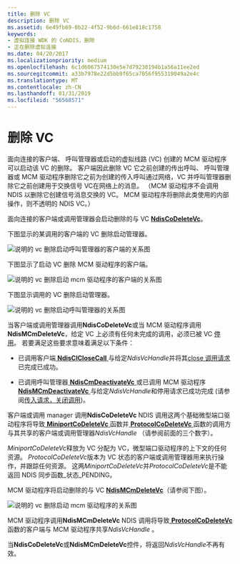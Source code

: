 ```yaml
---
title: 删除 VC
description: 删除 VC
ms.assetid: 6e49fb69-0b22-4f52-9b6d-661e818c1758
keywords:
- 虚拟连接 WDK 的 CoNDIS，删除
- 正在删除虚拟连接
ms.date: 04/20/2017
ms.localizationpriority: medium
ms.openlocfilehash: 6c1d6067574130e5e7d79230194b1a56a11ee2ed
ms.sourcegitcommit: a33b7978e22d5bb9f65ca7056f955319049a2e4c
ms.translationtype: MT
ms.contentlocale: zh-CN
ms.lasthandoff: 01/31/2019
ms.locfileid: "56568571"
---
```

# <a name="deleting-a-vc"></a>删除 VC





面向连接的客户端、 呼叫管理器或启动的虚拟线路 (VC) 创建的 MCM 驱动程序可以启动该 VC 的删除。 客户端因此删除 VC 它之前创建的传出呼叫、 呼叫管理器或 MCM 驱动程序删除它之前为创建的传入呼叫通过网络，VC 并呼叫管理器删除它之前创建用于交换信号 VC在网络上的消息。 （MCM 驱动程序不会调用 NDIS 以删除它创建信号消息交换的 VC。 MCM 驱动程序将删除此类使用的内部操作，则不透明的 NDIS VC。）

面向连接的客户端或调用管理器会启动删除的与 VC [ **NdisCoDeleteVc**](https://msdn.microsoft.com/library/windows/hardware/ff561698)。

下图显示的某调用的客户端的 VC 删除启动管理器。

![说明的 vc 删除启动呼叫管理器的客户端的关系图](images/cm-09.png)

下图显示了启动 VC 删除 MCM 驱动程序的客户端。

![说明的 vc 删除启动 mcm 驱动程序的客户端的关系图](images/fig1-09.png)

下图显示调用的 VC 删除启动管理器。

![说明的 vc 删除启动呼叫管理器的关系图](images/cm-10.png)

当客户端或调用管理器调用**NdisCoDeleteVc**或当 MCM 驱动程序调用**NdisMCmDeleteVc**，给定 VC 上必须有任何未完成的调用，必须已被 VC [停用](deactivating-a-vc.md)。 若要满足这些要求意味着满足以下条件：

-   已调用客户端[ **NdisClCloseCall** ](https://msdn.microsoft.com/library/windows/hardware/ff561627)与给定*NdisVcHandle*并将其[close 调用请求](client-initiated-request-to-close-a-call.md)已完成已成功。

-   已调用呼叫管理器[ **NdisCmDeactivateVc** ](https://msdn.microsoft.com/library/windows/hardware/ff561657)或已调用 MCM 驱动程序[ **NdisMCmDeactivateVc** ](https://msdn.microsoft.com/library/windows/hardware/ff562818)与给定*NdisVcHandle*和停用请求已成功完成 (请参阅[传入请求，关闭调用](incoming-request-to-close-a-call.md))。

客户端或调用 manager 调用**NdisCoDeleteVc** NDIS 调用这两个基础微型端口驱动程序将导致[ **MiniportCoDeleteVc** ](https://msdn.microsoft.com/library/windows/hardware/ff559358)函数并[ **ProtocolCoDeleteVc** ](https://msdn.microsoft.com/library/windows/hardware/ff570253)函数的调用方与其共享的客户端或调用管理器*NdisVcHandle* （请参阅前面的三个数字）。

*MiniportCoDeleteVc*释放为 VC 分配为 VC，微型端口驱动程序的上下文的任何资源。 *ProtocolCoDeleteVc*版本为 VC 状态的客户端或调用管理器用来执行操作，并跟踪任何资源。 这两*MiniportCoDeleteVc*并*ProtocolCoDeleteVc*是不能返回 NDIS 同步函数\_状态\_PENDING。

MCM 驱动程序将启动删除的与 VC [ **NdisMCmDeleteVc**](https://msdn.microsoft.com/library/windows/hardware/ff562819)（请参阅下图）。

![说明的 vc 删除启动 mcm 驱动程序的关系图 ](images/fig1-10.png)

MCM 驱动程序调用**NdisMCmDeleteVc** NDIS 调用将导致[ **ProtocolCoDeleteVc** ](https://msdn.microsoft.com/library/windows/hardware/ff570253)函数的客户端与 MCM 驱动程序共享*NdisVcHandle* 。

当**NdisCoDeleteVc**或**NdisMCmDeleteVc**控件，将返回*NdisVcHandle*不再有效。

 

 





